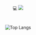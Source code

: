 

<!--
**zxcv00/zxcv00** is a ✨ _special_ ✨ repository because its `README.md` (this file) appears on your GitHub profile.

Here are some ideas to get you started:

- 🔭 I’m currently working on ...
- 🌱 I’m currently learning ...
- 👯 I’m looking to collaborate on ...
- 🤔 I’m looking for help with ...
- 💬 Ask me about ...
- 📫 How to reach me: ...
- 😄 Pronouns: ...
- ⚡ Fun fact: ...
-->

<div align=center>
💻
<img src="https://capsule-render.vercel.app/api?type=transparent&color=auto&height=250&section=header&text=Lee%20&fontSize=90&fontColor=A0C5FB&animation=fadeIn"/>


#

<!-- ![Anurag's GitHub stats](https://github-readme-stats.vercel.app/api?username=zxcv00&show_icons=true&theme=nord) -->


  ![Top Langs](https://github-readme-stats.vercel.app/api/top-langs/?username=zxcv00&layout=compact&theme=graywhite&langs_count=6)
</div>



